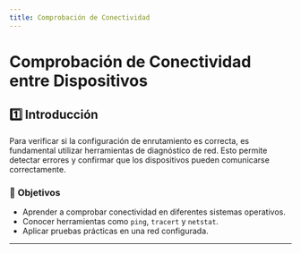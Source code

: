 ```yaml
---
title: Comprobación de Conectividad
---
```


# Comprobación de Conectividad entre Dispositivos

## 1️⃣ Introducción
Para verificar si la configuración de enrutamiento es correcta, es fundamental utilizar herramientas de diagnóstico de red. Esto permite detectar errores y confirmar que los dispositivos pueden comunicarse correctamente.

### 🎯 **Objetivos**
- Aprender a comprobar conectividad en diferentes sistemas operativos.
- Conocer herramientas como `ping`, `tracert` y `netstat`.
- Aplicar pruebas prácticas en una red configurada.

---
